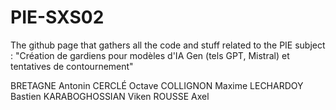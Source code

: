 # PIE-SXS02
 The github page that gathers all the code and stuff related to the PIE subject : "Création de gardiens pour modèles d'IA Gen (tels GPT, Mistral) et tentatives de contournement"

 BRETAGNE Antonin
 CERCLÉ Octave
 COLLIGNON Maxime
 LECHARDOY Bastien
 KARABOGHOSSIAN Viken
 ROUSSE Axel
